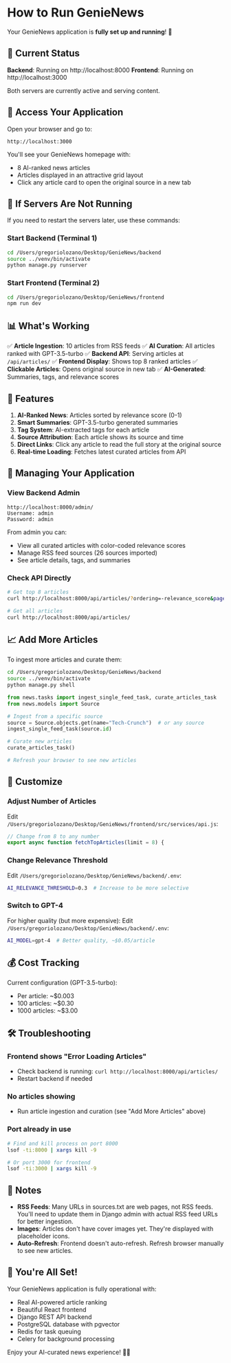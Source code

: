 # How to Run GenieNews

Your GenieNews application is **fully set up and running**! 🎉

## 🚀 Current Status

**Backend**: Running on http://localhost:8000
**Frontend**: Running on http://localhost:3000

Both servers are currently active and serving content.

## 📱 Access Your Application

Open your browser and go to:
```
http://localhost:3000
```

You'll see your GenieNews homepage with:
- 8 AI-ranked news articles
- Articles displayed in an attractive grid layout
- Click any article card to open the original source in a new tab

## 🔄 If Servers Are Not Running

If you need to restart the servers later, use these commands:

### Start Backend (Terminal 1)
```bash
cd /Users/gregoriolozano/Desktop/GenieNews/backend
source ../venv/bin/activate
python manage.py runserver
```

### Start Frontend (Terminal 2)
```bash
cd /Users/gregoriolozano/Desktop/GenieNews/frontend
npm run dev
```

## 📊 What's Working

✅ **Article Ingestion**: 10 articles from RSS feeds
✅ **AI Curation**: All articles ranked with GPT-3.5-turbo
✅ **Backend API**: Serving articles at `/api/articles/`
✅ **Frontend Display**: Shows top 8 ranked articles
✅ **Clickable Articles**: Opens original source in new tab
✅ **AI-Generated**: Summaries, tags, and relevance scores

## 🎯 Features

1. **AI-Ranked News**: Articles sorted by relevance score (0-1)
2. **Smart Summaries**: GPT-3.5-turbo generated summaries
3. **Tag System**: AI-extracted tags for each article
4. **Source Attribution**: Each article shows its source and time
5. **Direct Links**: Click any article to read the full story at the original source
6. **Real-time Loading**: Fetches latest curated articles from API

## 🔧 Managing Your Application

### View Backend Admin
```
http://localhost:8000/admin/
Username: admin
Password: admin
```

From admin you can:
- View all curated articles with color-coded relevance scores
- Manage RSS feed sources (26 sources imported)
- See article details, tags, and summaries

### Check API Directly
```bash
# Get top 8 articles
curl http://localhost:8000/api/articles/?ordering=-relevance_score&page_size=8

# Get all articles
curl http://localhost:8000/api/articles/
```

## 📈 Add More Articles

To ingest more articles and curate them:

```bash
cd /Users/gregoriolozano/Desktop/GenieNews/backend
source ../venv/bin/activate
python manage.py shell
```

```python
from news.tasks import ingest_single_feed_task, curate_articles_task
from news.models import Source

# Ingest from a specific source
source = Source.objects.get(name="Tech-Crunch")  # or any source
ingest_single_feed_task(source.id)

# Curate new articles
curate_articles_task()

# Refresh your browser to see new articles
```

## 🎨 Customize

### Adjust Number of Articles
Edit `/Users/gregoriolozano/Desktop/GenieNews/frontend/src/services/api.js`:
```javascript
// Change from 8 to any number
export async function fetchTopArticles(limit = 8) {
```

### Change Relevance Threshold
Edit `/Users/gregoriolozano/Desktop/GenieNews/backend/.env`:
```bash
AI_RELEVANCE_THRESHOLD=0.3  # Increase to be more selective
```

### Switch to GPT-4
For higher quality (but more expensive):
Edit `/Users/gregoriolozano/Desktop/GenieNews/backend/.env`:
```bash
AI_MODEL=gpt-4  # Better quality, ~$0.05/article
```

## 💰 Cost Tracking

Current configuration (GPT-3.5-turbo):
- Per article: ~$0.003
- 100 articles: ~$0.30
- 1000 articles: ~$3.00

## 🛠️ Troubleshooting

### Frontend shows "Error Loading Articles"
- Check backend is running: `curl http://localhost:8000/api/articles/`
- Restart backend if needed

### No articles showing
- Run article ingestion and curation (see "Add More Articles" above)

### Port already in use
```bash
# Find and kill process on port 8000
lsof -ti:8000 | xargs kill -9

# Or port 3000 for frontend
lsof -ti:3000 | xargs kill -9
```

## 📝 Notes

- **RSS Feeds**: Many URLs in sources.txt are web pages, not RSS feeds. You'll need to update them in Django admin with actual RSS feed URLs for better ingestion.
- **Images**: Articles don't have cover images yet. They're displayed with placeholder icons.
- **Auto-Refresh**: Frontend doesn't auto-refresh. Refresh browser manually to see new articles.

## 🎉 You're All Set!

Your GenieNews application is fully operational with:
- Real AI-powered article ranking
- Beautiful React frontend
- Django REST API backend
- PostgreSQL database with pgvector
- Redis for task queuing
- Celery for background processing

Enjoy your AI-curated news experience! 📰✨

